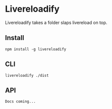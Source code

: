 # Livereloadify

Livereloadify takes a folder slaps livereload on top.

## Install

    npm install -g livereloadify

## CLI

    livereloadify ./dist

## API

	Docs coming...